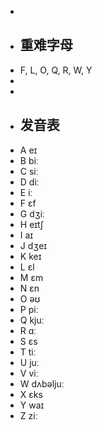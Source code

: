-
- ## 重难字母
- F, L, O, Q, R, W, Y
-
-
- ## 发音表
- A eɪ
- B biː
- C siː
- D diː
- E iː
- F ɛf
- G dʒiː
- H eɪtʃ
- I aɪ
- J dʒeɪ
- K keɪ
- L ɛl
- M ɛm
- N ɛn
- O əʊ
- P piː
- Q kjuː
- R ɑː
- S ɛs
- T tiː
- U juː
- V viː
- W dʌbəljuː
- X ɛks
- Y waɪ
- Z ziː